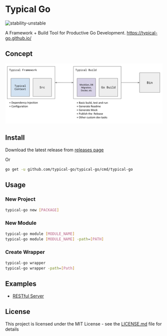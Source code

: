 # Typical Go

![stability-unstable](https://img.shields.io/badge/stability-unstable-yellow.svg)

A Framework + Build Tool for Productive Go Development. <https://typical-go.github.io/>

## Concept

![concept](concept.png)

## Install

Download the latest release from [releases page](https://github.com/typical-go/typical-go/releases)

Or 
```bash
go get -u github.com/typical-go/typical-go/cmd/typical-go
```

## Usage

### New Project

```bash
typical-go new [PACKAGE]
```

### New Module

```bash
typical-go module [MODULE_NAME]
typical-go module [MODULE_NAME] -path=[PATH]
```

### Create Wrapper

```bash
typical-go wrapper
typical-go wrapper -path=[Path]
```


## Examples

- [RESTful Server](https://github.com/typical-go/typical-rest-server)


## License

This project is licensed under the MIT License - see the [LICENSE.md](LICENSE.md) file for details




